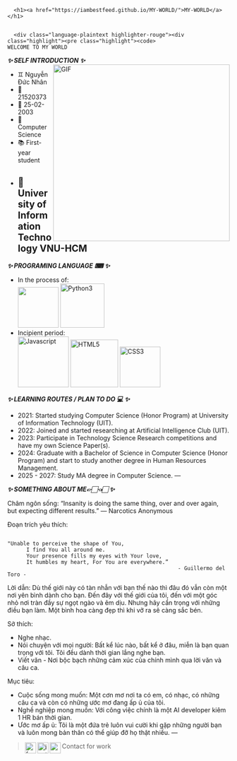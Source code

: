 <html lang="en-US">
  <head>
    <meta charset="UTF-8">
    <meta http-equiv="X-UA-Compatible" content="IE=edge">
    <meta name="viewport" content="width=device-width, initial-scale=1">
    <title>MY-WORLD</title>

  </head>
  <body>
    <div class="container-lg px-3 my-5 markdown-body">
      
      <h1><a href="https://iambestfeed.github.io/MY-WORLD/">MY-WORLD</a></h1>
      

      <div class="language-plaintext highlighter-rouge"><div class="highlight"><pre class="highlight"><code>                                                      WELCOME TO MY WORLD 
</code></pre></div></div>

<p><strong><em>✨ SELF INTRODUCTION ✨</em></strong>
  <img align="right" width="400px" hight="600px" alt="GIF" src="https://i.pinimg.com/originals/45/84/a1/4584a1e592966241fa9849fdd194f5bd.gif" /></p>
<ul>
  <li>♊ Nguyễn Đức Nhân</li>
  <li>🎰 21520373</li>
  <li>📅 25-02-2003</li>
  <li>📖 Computer Science</li>
  <li>📚 First-year student</li>
  <li>
    <h2 id="-university-of-information-technology-vnu-hcm">🏫 University of Information Technology VNU-HCM</h2>
  </li>
</ul>

<p><strong><em>✨ PROGRAMING LANGUAGE ⌨ ✨</em></strong></p>
<ul>
  <li>In the process of: <br />
<img width="92px" src="https://i.ibb.co/cD7rgYW/readme-logo-C.png" border="0" />
<img width="100px" src="https://i.ibb.co/MDHTKhG/Python3.png" alt="Python3" border="0" /></li>
  <li>Incipient period: <br />
<img width="115px" src="https://i.ibb.co/LCd3gKM/Javascript.png" alt="Javascript" border="0" />
<img width="108px" src="https://i.ibb.co/Gs13k6v/HTML5.png" alt="HTML5" border="0" />
<img width="92px" src="https://i.ibb.co/WWjW9Xm/CSS3.png" alt="CSS3" border="0" />
</li>
</ul>

<p><strong><em>✨ LEARNING ROUTES / PLAN TO DO 💻 ✨</em></strong>
<ul>
  <li>2021: Started studying Computer Science (Honor Program) at University of Information Technology (UIT).</li>
  <li>2022: Joined and started researching at Artificial Intelligence Club (UIT).</li>
  <li>2023: Participate in Technology Science Research competitions and have my own Science Paper(s).</li>
  <li>2024: Graduate with a Bachelor of Science in Computer Science (Honor Program) and start to study another degree in Human Resources Management.</li>
  <li>2025 - 2027: Study MA degree in Computer Science.
 —</li>
</ul>

<p><strong><em>✨ SOMETHING ABOUT ME👉🏻👈🏻 ✨</em></strong></p>

<p>Châm ngôn sống: “Insanity is doing the same thing, over and over again, but expecting different results.” — Narcotics Anonymous</p>

<p>Đoạn trích yêu thích:</p>
<div class="language-bash highlighter-rouge"><div class="highlight"><pre class="highlight"><code>      
<span class="s2">"Unable to perceive the shape of You, 
      I find You all around me.  
      Your presence fills my eyes with Your love,  
      It humbles my heart, For You are everywhere.” 
                                                      - Guillermo del Toro -
</span></code></pre></div></div>

<p>Lời dẫn: Dù thế giới này có tàn nhẫn với bạn thế nào thì đâu đó vẫn còn một nơi yên bình dành cho bạn. Đến đây với thế giới của tôi, đến với một góc nhỏ nơi tràn đầy sự ngọt ngào và êm dịu. Nhưng hãy cẩn trọng với những điều bạn làm. Một bình hoa càng đẹp thì khi vỡ ra sẽ càng sắc bén.</p>

<p>Sở thích:</p>
<ul>
  <li>Nghe nhạc.</li>
  <li>Nói chuyện với mọi người: Bất kể lúc nào, bất kể ở đâu, miễn là bạn quan trọng với tôi. Tôi đều dành thời gian lắng nghe bạn.</li>
  <li>Viết văn - Nơi bộc bạch những cảm xúc của chính mình qua lời văn và câu ca.</li>
</ul>

<p>Mục tiêu:</p>
<ul>
  <li>Cuộc sống mong muốn: Một cơn mơ nơi ta có em, có nhạc, có những câu ca và còn có những ước mơ đang ấp ủ của tôi.</li>
  <li>Nghề nghiệp mong muốn: Với công việc chính là một AI developer kiêm 1 HR bán thời gian.</li>
  <li>Ước mơ ấp ủ: Tôi là một đứa trẻ luôn vui cười khi gặp những người bạn và luôn mong bản thân có thể giúp đỡ họ thật nhiều.
 —</li>
</ul>

<blockquote>
  <p>Contact for work
<a href="https://www.facebook.com/Amonnnnnn1/">
  <img align="left" alt="facebook" width="25px" src="https://img.icons8.com/fluency/240/000000/facebook-new.png" />
</a>
<a href="https://www.instagram.com/rua_2502/">
  <img align="left" alt="instagram" width="25px" src="https://img.icons8.com/fluency/240/000000/instagram-new.png" />
</a>
<a href="21520373@gm.uit.edu.vn">
  <img align="left" alt="gmail" width="25px" src="https://img.icons8.com/color/240/000000/gmail-new.png" />
</a></p>
</blockquote>
  </body>
</html>
